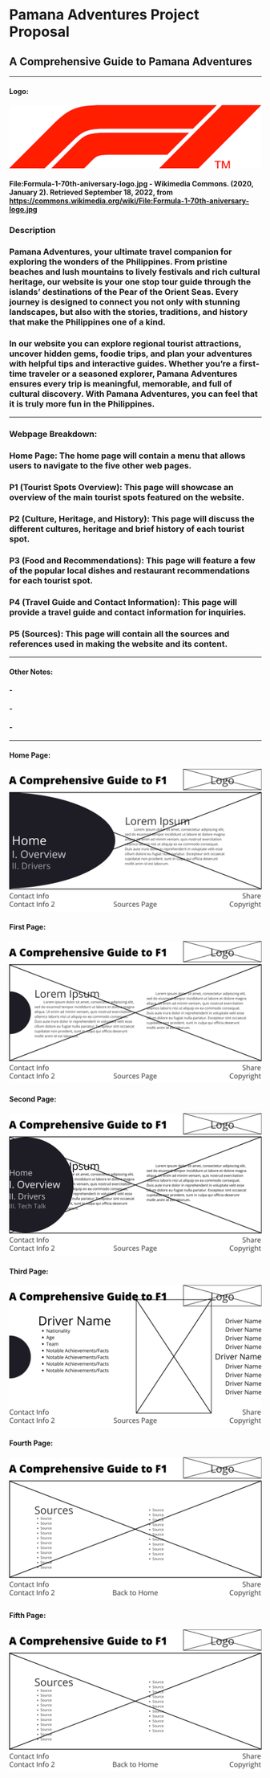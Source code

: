 # Pamana Adventures Project Proposal
## A Comprehensive Guide to Pamana Adventures
******
#### Logo:
#### ![Logo](https://github.com/Takuhaya123/Project_MgMananghaya/blob/main/images/Logo.png)
#### File:Formula-1-70th-aniversary-logo.jpg - Wikimedia Commons. (2020, January 2). Retrieved September 18, 2022, from https://commons.wikimedia.org/wiki/File:Formula-1-70th-aniversary-logo.jpg
### Description
### Pamana Adventures, your ultimate travel companion for exploring the wonders of the Philippines. From pristine beaches and lush mountains to lively festivals and rich cultural heritage, our website is your one stop tour guide through the islands’ destinations of the Pear of the Orient Seas. Every journey is designed to connect you not only with stunning landscapes, but also with the stories, traditions, and history that make the Philippines one of a kind.
### In our website you can explore regional tourist attractions, uncover hidden gems, foodie trips, and plan your adventures with helpful tips and interactive guides. Whether you’re a first-time traveler or a seasoned explorer, Pamana Adventures ensures every trip is meaningful, memorable, and full of cultural discovery. With Pamana Adventures, you can feel that it is truly more fun in the Philippines. 

******
### Webpage Breakdown:
### Home Page: The home page will contain a menu that allows users to navigate to the five other web pages.
### P1 (Tourist Spots Overview): This page will showcase an overview of the main tourist spots featured on the website.
### P2 (Culture, Heritage, and History): This page will discuss the different cultures, heritage and brief history of each tourist spot.
### P3 (Food and Recommendations): This page will feature a few of the popular local dishes and restaurant recommendations for each tourist spot.
### P4 (Travel Guide and Contact Information): This page will provide a travel guide and contact information for inquiries.
### P5 (Sources): This page will contain all the sources and references used in making the website and its content.
******
#### Other Notes:
#### - 
#### - 
#### - 
******

#### Home Page:
#### ![Home Page](https://github.com/Takuhaya123/Project_MgMananghaya/blob/main/images/Home.png)
#### First Page:
#### ![First Page](https://github.com/Takuhaya123/Project_MgMananghaya/blob/main/images/P1.png)
#### Second Page:
#### ![Second Page](https://github.com/Takuhaya123/Project_MgMananghaya/blob/main/images/P1%20Expanded.png)
#### Third Page:
#### ![Third Page](https://github.com/Takuhaya123/Project_MgMananghaya/blob/main/images/P2.png)
#### Fourth Page:
#### ![Fourth Page](https://github.com/Takuhaya123/Project_MgMananghaya/blob/main/images/Sources.png)
#### Fifth Page:
#### ![Fifth Page](https://github.com/Takuhaya123/Project_MgMananghaya/blob/main/images/Sources.png)
